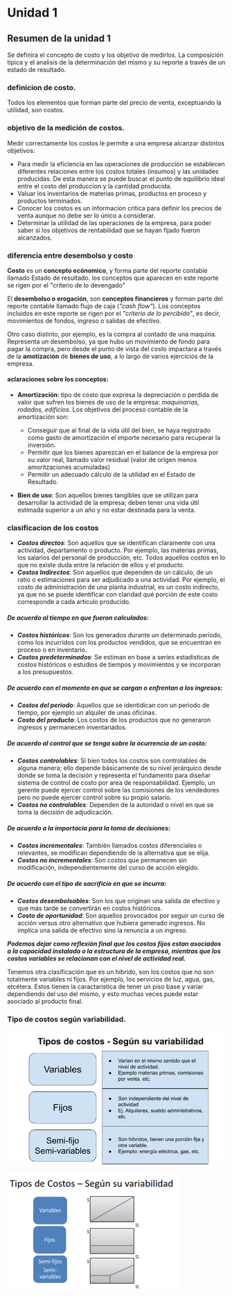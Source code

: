 # Unidad 1

## Resumen de la unidad 1

Se definira el concepto de costo y los objetivo de medirlos. La composición 
 tipica y el analisis de la determinación del mismo y su reporte a través de un 
 estado de resultado.

### definicion de costo.

Todos los elementos que forman parte del precio de venta, exceptuando la utilidad,
son costos.

### objetivo de la medición de costos.



Medir correctamente los costos le permite a una empresa alcanzar distintos objetivos:

- Para medir la eficiencia en las operaciones de producción se establecen diferentes
relaciones entre los costos totales (insumos) y las unidades producidas. De esta manera
se puede buscar el punto de equilibrio ideal entre el costo del produccion y la cantidad producida.
- Valuar los inventarios de materias primas, productos en proceso y productos terminados.
- Conocer los costos es un informacion critica para definir los precios de venta aunque no debe
ser lo único a considerar.
- Determinar la utilidad de las operaciones de la empresa, para poder saber si los objetivos de 
rentabilidad que se hayan fijado fueron alcanzados.

### diferencia entre desembolso y costo

**Costo** es un **concepto ecónomico**, y forma parte del reporte contable llamado Estado de resultado.
los conceptos que aparecen en este reporte se rigen por el "criterio de lo devengado"

El **desembolso o erogación**, son **conceptos financieros** y forman parte del reporte contable llamado
flujo de caja (*"cash flow"*). Los conceptos incluidos en este reporte se rigen por el *"criterio de lo percibido"*, es decir, movimientos de fondos, ingreso o salidas de efectivo.

Otro caso distinto, por ejemplo, es la compra al contado de una maquina. Representa un desembolso, ya que hubo
un movimiento de fondo para pagar la compra, pero desde el punto de vista del costo impactara a través de la **amotización** de **bienes de uso**, a lo largo de varios ejercicios de la empresa.

#### aclaraciones sobre los conceptos:
- **Amortización**: tipo de costo que expresa la depreciación o perdida de valor que sufren los bienes de uso de la empresa: *maquinarias, rodados, edificios*.
Los objetivos del proceso contable de la amortización son:
    - Conseguir que al final de la vida útil del bien, se haya registrado como gasto de amortización el importe necesario para recuperar la inversión.
    - Permitir que los bienes aparezcan en el balance de la empresa por su valor real, llamado valor residual (valor de origen menos amoritzaciones acumuladas)
    - Permitir un adecuado cálculo de la utilidad en el Estado de Resultado.

- **Bien de uso**:  Son aquellos bienes tangibles que se utilizan para desarrollar la actividad de la empresa; deben tener una vida útil estimada superior a un año y no estar destinada para la venta.

### clasificacion de los costos

- ***Costos directos***: Son aquellos que se identifican claramente con una actividad, departamento o producto. Por ejemplo, las materias primas, los salarios del personal de producción, etc. Todos aquellos costos en lo que no existe duda entre la relación de ellos y el producto.
- ***Costos Indirectos***: Son aquellos que dependen de un cálculo, de un ratio o estimaciones para ser adjudicado a una actividad. Por ejemplo, el costo de administración de una planta industrial, es un costo indirecto, ya que no se puede identificar con claridad qué porción  de este costo corresponde a cada articulo producido.

##### De acuerdo al tiempo en que fueron calculados:
- ***Costos históricos***: Son los generados durante un determinado periodo, como los incurridos con los productos vendidos, que se encuentran en proceso o en inventario.
- ***Costos predeterminados***: Se estiman en base a series estadisticas de costos históricos o estudios de tiempos y movimientos y se incorporan a los presupuestos.

##### De acuerdo con el momento en que se cargan o enfrentan a los ingresos:
- ***Costos del periodo***: Aquellos que se identidican con un periodo de tiempo, por ejemplo un alquiler de unas oficinas. 
- ***Costo del producto***: Los costos de los productos que no generaron ingresos y permanecen inventariados.

##### De acuerdo al control que se tenga sobre la ocurrencia de un costo:
- ***Costos controlables***: Si bien todos los costos son controlables de alguna manera; ello depende básicamente de su nivel jerárquico desde donde se toma la decisión y representa el fundamento para diseñar sistema de control de costo por area de responsabilidad. Ejemplo, un gerente puede ejercer control sobre las comisiones de los vendedores pero no puede ejercer control sobre su propio salario.
- ***Costos no controlables***: Dependen de la autoridad o nivel en que se toma la decisión de adjudicación.

##### De acuerdo a la importacia para la toma de decisiones:
- ***Costos incrementales***: También llamados costos diferenciales o relevantes, se modifican dependiendo de la alternativa que se elija.
- ***Costos no incrementales***: Son costos que permanecen sin modificación, independientemente del curso de acción elegido. 

##### De acuerdo con el tipo de sacrificio en que se incurra:
- ***Costos desembolsables***: Son los que originan una salida de efectivo y que más tarde se convertirán en costos históricos.
- ***Costo de oportunidad***: Son aquellos provocados por seguir un curso de acción versus otro alternativo que hubiera generado ingresos. No implica una salida de efectivo sino la renuncia a un ingreso.

***Podemos dejar como reflexión final que los costos fijos estan asociados a la capacidad instalada o la estructura de la empresa, mientras que los costos variables se relacionan con el nivel de actividad real.***

Tenemos otra clasificación que es un hibrido, son los costos que no son totalmente variables ni fijos. Por ejemplo, los servicios de luz, agua, gas, etcétera. Estos tienen la caractaristica de tener un piso base y variar dependiendo del uso del mismo, y esto muchas veces puede estar asociado al producto final.

### Tipo de costos según variabilidad.

![imagen](./images/tipos_de_costos.png)

![imagen](./images/tipos_de_costos_2.png)


